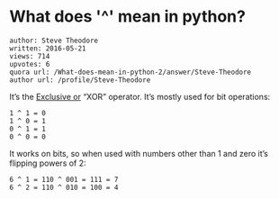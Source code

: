 # What does '^' mean in python?

	author: Steve Theodore
	written: 2016-05-21
	views: 714
	upvotes: 6
	quora url: /What-does-mean-in-python-2/answer/Steve-Theodore
	author url: /profile/Steve-Theodore


It’s the [Exclusive or](https://en.wikipedia.org/wiki/Exclusive_or) “XOR” operator. It’s mostly used for bit operations:

    1 ^ 1 = 0
    1 ^ 0 = 1
    0 ^ 1 = 1
    0 ^ 0 = 0

It works on bits, so when used with numbers other than 1 and zero it’s flipping powers of 2:

    6 ^ 1 = 110 ^ 001 = 111 = 7
    6 ^ 2 = 110 ^ 010 = 100 = 4
